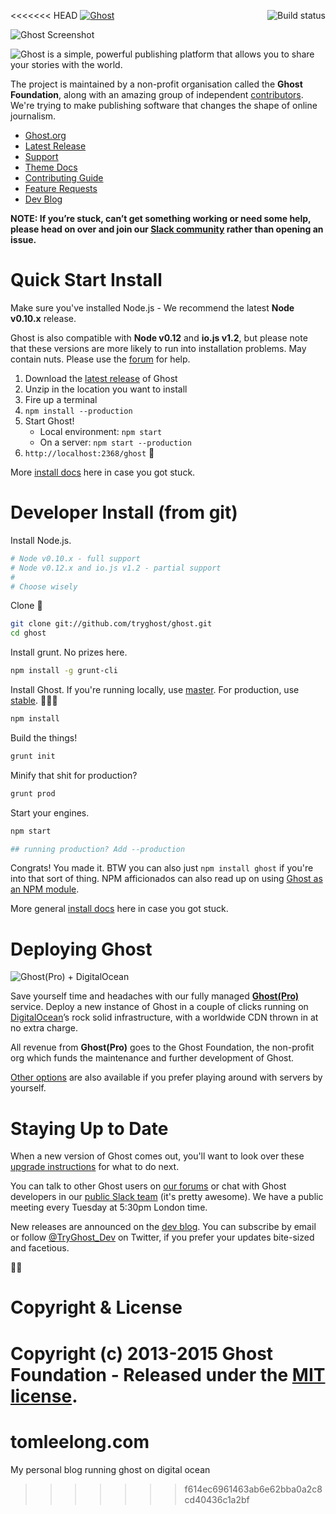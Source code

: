 <<<<<<< HEAD
<a href="https://github.com/TryGhost/Ghost"><img src="https://cloud.githubusercontent.com/assets/120485/6622822/c4c639fe-c8e7-11e4-9e64-5bec06c8b4c3.png" alt="Ghost" /></a>
<a href="https://travis-ci.org/TryGhost/Ghost"><img align="right" src="https://travis-ci.org/TryGhost/Ghost.svg?branch=master" alt="Build status" /></a>

![Ghost Screenshot](https://cloud.githubusercontent.com/assets/120485/6626466/6dae46b2-c8ff-11e4-8c7c-8dd63b215f7b.jpg)

![Ghost is a simple, powerful publishing platform that allows you to share your stories with the world.](https://cloud.githubusercontent.com/assets/120485/6626501/b2bb072c-c8ff-11e4-8e1a-2e78e68fd5c3.png)

The project is maintained by a non-profit organisation called the **Ghost Foundation**, along with an amazing group of independent [contributors](https://github.com/TryGhost/Ghost/contributors). We're trying to make publishing software that changes the shape of online journalism.

- [Ghost.org](https://ghost.org)
- [Latest Release](https://ghost.org/download/)
- [Support](http://support.ghost.org/)
- [Theme Docs](http://themes.ghost.org)
- [Contributing Guide](https://github.com/TryGhost/Ghost/blob/master/CONTRIBUTING.md)
- [Feature Requests](http://ideas.ghost.org/)
- [Dev Blog](http://dev.ghost.org)

**NOTE: If you’re stuck, can’t get something working or need some help, please head on over and join our [Slack community](https://ghost.org/slack/) rather than opening an issue.**


# Quick Start Install

Make sure you've installed Node.js - We recommend the latest **Node v0.10.x** release.

Ghost is also compatible with **Node v0.12** and **io.js v1.2**, but please note that these versions are more likely to run into installation problems. May contain nuts. Please use the [forum](https://ghost.org/forum/installation/) for help.

1. Download the [latest release](https://ghost.org/download/) of Ghost
1. Unzip in the location you want to install
1. Fire up a terminal
1. `npm install --production`
1. Start Ghost!
    - Local environment: `npm start`
    - On a server: `npm start --production`
1. `http://localhost:2368/ghost` :tada:

More [install docs](http://support.ghost.org/installation/) here in case you got stuck.

<a name="getting-started"></a>
# Developer Install (from git)

Install Node.js.

```bash
# Node v0.10.x - full support
# Node v0.12.x and io.js v1.2 - partial support
#
# Choose wisely
```

Clone :ghost:

```bash
git clone git://github.com/tryghost/ghost.git
cd ghost
```

Install grunt. No prizes here.

```bash
npm install -g grunt-cli
```

Install Ghost. If you're running locally, use [master](https://github.com/TryGhost/Ghost/tree/master). For production, use [stable](https://github.com/TryGhost/Ghost/tree/stable). :no_entry_sign::rocket::microscope:

```bash
npm install
```

Build the things!

```bash
grunt init
```

Minify that shit for production?

```bash
grunt prod
```

Start your engines.

```bash
npm start

## running production? Add --production
```

Congrats! You made it. BTW you can also just `npm install ghost` if you're into that sort of thing. NPM afficionados can also read up on using [Ghost as an NPM module](https://github.com/TryGhost/Ghost/wiki/Using-Ghost-as-an-npm-module).

More general [install docs](http://support.ghost.org/installation/) here in case you got stuck.


# Deploying Ghost

![Ghost(Pro) + DigitalOcean](https://cloud.githubusercontent.com/assets/120485/8180331/d6674e32-1414-11e5-8ce4-2250e9994906.png)

Save yourself time and headaches with our fully managed **[Ghost(Pro)](https://ghost.org/pricing/)** service. Deploy a new instance of Ghost in a couple of clicks running on [DigitalOcean](https://digitalocean.com)’s rock solid infrastructure, with a worldwide CDN thrown in at no extra charge.

All revenue from **Ghost(Pro)** goes to the Ghost Foundation, the non-profit org which funds the maintenance and further development of Ghost.

[Other options](http://support.ghost.org/deploying-ghost/) are also available if you prefer playing around with servers by yourself.


# Staying Up to Date

When a new version of Ghost comes out, you'll want to look over these [upgrade instructions](http://support.ghost.org/how-to-upgrade/) for what to do next.

You can talk to other Ghost users on [our forums](https://ghost.org/forum) or chat with Ghost developers in our [public Slack team](https://ghost.org/slack/) (it's pretty awesome). We have a public meeting every Tuesday at 5:30pm London time.

New releases are announced on the [dev blog](http://dev.ghost.org/tag/releases/). You can subscribe by email or follow [@TryGhost_Dev](https://twitter.com/tryghost_dev) on Twitter, if you prefer your updates bite-sized and facetious.

:saxophone::turtle:


# Copyright & License

Copyright (c) 2013-2015 Ghost Foundation - Released under the [MIT license](LICENSE).
=======
# tomleelong.com
My personal blog running ghost on digital ocean
>>>>>>> f614ec6961463ab6e62bba0a2c8cd40436c1a2bf
